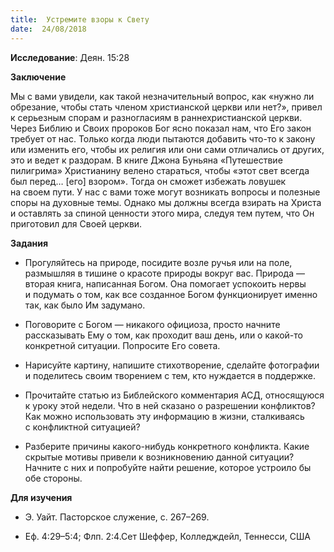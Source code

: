 ```yaml
---
title:  Устремите взоры к Свету
date:  24/08/2018
---
```


**Исследование**: Деян. 15:28

**Заключение**

Мы с вами увидели, как такой незначительный вопрос, как «нужно ли обрезание, чтобы стать членом христианской церкви или нет?», привел к серьезным спорам и разногласиям в раннехристианской церкви. Через Библию и Своих пророков Бог ясно показал нам, что Его закон требует от нас. Только когда люди пытаются добавить что-то к закону или изменить его, чтобы их религия или они сами отличались от других, это и ведет к раздорам. В книге Джона Буньяна «Путешествие пилигрима» Христианину велено стараться, чтобы «этот свет всегда был перед… [его] взором». Тогда он сможет избежать ловушек на своем пути. У нас с вами тоже могут возникать вопросы и полезные споры на духовные темы. Однако мы должны всегда взирать на Христа и оставлять за спиной ценности этого мира, следуя тем путем, что Он приготовил для Своей церкви.

**Задания**

- Прогуляйтесь на природе, посидите возле ручья или на поле, размышляя в тишине о красоте природы вокруг вас. Природа — вторая книга, написанная Богом. Она помогает успокоить нервы и подумать о том, как все созданное Богом функционирует именно так, как было Им задумано.

- Поговорите с Богом — никакого официоза, просто начните рассказывать Ему о том, как проходит ваш день, или о какой-то конкретной ситуации. Попросите Его совета.

- Нарисуйте картину, напишите стихотворение, сделайте фотографии и поделитесь своим творением с тем, кто нуждается в поддержке.

- Прочитайте статью из Библейского комментария АСД, относящуюся к уроку этой недели. Что в ней сказано о разрешении конфликтов? Как можно использовать эту информацию в жизни, сталкиваясь с конфликтной ситуацией?

- Разберите причины какого-нибудь конкретного конфликта. Какие скрытые мотивы привели к возникновению данной ситуации? Начните с них и попробуйте найти решение, которое устроило бы обе стороны.

**Для изучения**

- Э. Уайт. Пасторское служение, с. 267–269.

- Еф. 4:29–5:4; Флп. 2:4.Сет Шеффер, Колледждейл, Теннесси, США